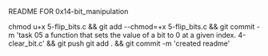 README FOR 0x14-bit_manipulation

chmod u+x 5-flip_bits.c && git add --chmod=+x 5-flip_bits.c && git commit -m 'task 05 a function that sets the value of a bit to 0 at a given index. 4-clear_bit.c' && git push
git add . && git commit -m 'created readme'